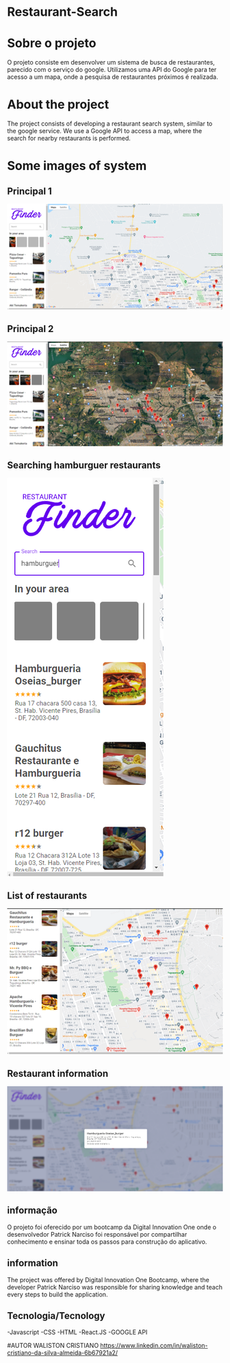 # Restaurant-Search

# Sobre o projeto
O projeto consiste em desenvolver um sistema de busca de restaurantes, parecido com o serviço do google. Utilizamos uma API do Google para ter acesso a um mapa, onde a pesquisa de restaurantes próximos é realizada.

# About the project
The project consists of developing a restaurant search system, similar to the google service. We use a Google API to access a map, where the search for nearby restaurants is performed.

# Some images of system

## Principal 1
![screen 1](https://github.com/Cr1Ticals/restaurant-search/blob/develop/assetsimg/tela1.png)

## Principal 2
![screen 2](https://github.com/Cr1Ticals/restaurant-search/blob/develop/assetsimg/tela2.png)

## Searching hamburguer restaurants
![screen 3](https://github.com/Cr1Ticals/restaurant-search/blob/develop/assetsimg/tela3.png)

## List of restaurants
![screen 4](https://github.com/Cr1Ticals/restaurant-search/blob/develop/assetsimg/tela4.png)

## Restaurant information
![screen 5](https://github.com/Cr1Ticals/restaurant-search/blob/develop/assetsimg/tela5.png)

## informação
O projeto foi oferecido por um bootcamp da Digital Innovation One onde o desenvolvedor Patrick Narciso foi responsável por compartilhar conhecimento e ensinar toda os passos para construção do aplicativo.

## information
The project was offered by Digital Innovation One Bootcamp, where the developer Patrick Narciso was responsible for sharing knowledge and teach every steps to build the application.

## Tecnologia/Tecnology
-Javascript
-CSS
-HTML
-React.JS
-GOOGLE API

#AUTOR
WALISTON CRISTIANO 
https://www.linkedin.com/in/waliston-cristiano-da-silva-almeida-6b67921a2/



